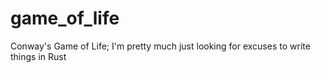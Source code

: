 # game_of_life
Conway's Game of Life; I'm pretty much just looking for excuses to write things in Rust
